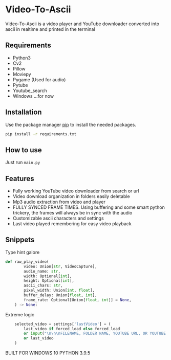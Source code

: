 # Video-To-Ascii
Video-To-Ascii is a video player and YouTube downloader converted into ascii in realtime and printed in the terminal

## Requirements
- Python3
- Cv2
- Pillow
- Moviepy
- Pygame (Used for audio)
- Pytube
- Youtube_search
- Windows ...for now



## Installation
Use the package manager [pip](https://pip.pypa.io/en/stable/) to install the needed packages.
```bash
pip install -r requirements.txt
```

## How to use
Just run `main.py`

## Features
- Fully working YouTube video downloader from search or url
- Video download organization in folders easily deletable
- Mp3 audio extraction from video and player
- FULLY SYNCED FRAME TIMES. Using buffering and some smart python trickery, the frames will always be in sync with the audio
- Customizable ascii characters and settings
- Last video played remembering for easy video playback

## Snippets

Type hint galore
```python
def raw_play_video(
        video: Union[str, VideoCapture],
        audio_name: str,
        width: Optional[int],
        height: Optional[int],
        ascii_chars: str,
        pixel_width: Union[int, float],
        buffer_delay: Union[float, int],
        frame_rate: Optional[Union[float, int]] = None,
    ) -> None:
```

Extreme logic
```python
    selected_video = settings['lastVideo'] = (
        last_video if forced_load else forced_load
        or input("\n\n\nFILENAME, FOLDER NAME, YOUTUBE URL, OR YOUTUBE SEARCH: ")
        or last_video
    )
```

BUILT FOR WINDOWS 10 PYTHON 3.9.5